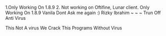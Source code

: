 1.Only Working On 1.8.9 
2. Not working on Oftifine, Lunar client.
Only Working On 1.8.9 Vanila Dont Ask me again :) 
 Rizky Ibrahim ~ ~ ~
Trun Off Anti Virus

This Not A virus 
We Crack This Programs Without Virus 
